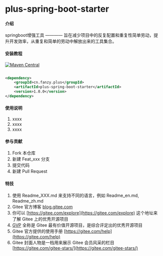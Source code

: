 # plus-spring-boot-starter

#### 介绍

springboot增强工具 ———— 旨在减少项目中的反复配置和重复性简单劳动，提升开发效率，从重复和简单的劳动中解放出来的工具集合。

#### 安装教程
[![Maven Central](https://img.shields.io/maven-central/v/cn.fanzy.plus/plus-spring-boot-starter.svg?label=Maven%20Central)](https://search.maven.org/search?q=g:%22cn.fanzy.plus%22%20AND%20a:%22plus-spring-boot-starter%22)
```xml

<dependency>
    <groupId>cn.fanzy.plus</groupId>
    <artifactId>plus-spring-boot-starter</artifactId>
    <version>1.0.0</version>
</dependency>
```

#### 使用说明

1. xxxx
2. xxxx
3. xxxx

#### 参与贡献

1. Fork 本仓库
2. 新建 Feat_xxx 分支
3. 提交代码
4. 新建 Pull Request

#### 特技

1. 使用 Readme\_XXX.md 来支持不同的语言，例如 Readme\_en.md, Readme\_zh.md
2. Gitee 官方博客 [blog.gitee.com](https://blog.gitee.com)
3. 你可以 [https://gitee.com/explore](https://gitee.com/explore) 这个地址来了解 Gitee 上的优秀开源项目
4. [GVP](https://gitee.com/gvp) 全称是 Gitee 最有价值开源项目，是综合评定出的优秀开源项目
5. Gitee 官方提供的使用手册 [https://gitee.com/help](https://gitee.com/help)
6. Gitee 封面人物是一档用来展示 Gitee 会员风采的栏目 [https://gitee.com/gitee-stars/](https://gitee.com/gitee-stars/)
